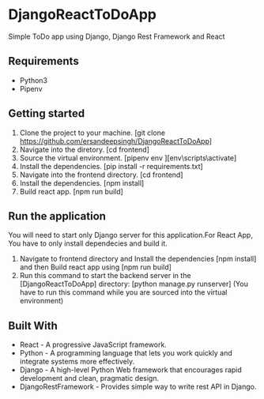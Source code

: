 # DjangoReactToDoApp
Simple ToDo app using Django, Django Rest Framework and React

## Requirements
* Python3
* Pipenv

## Getting started
1. Clone the project to your machine. [git clone https://github.com/ersandeepsingh/DjangoReactToDoApp]
2. Navigate into the diretory.  [cd frontend]
3. Source the virtual environment.  [pipenv env ][env\scripts\activate]
4. Install the dependencies. [pip install -r requirements.txt]
5. Navigate into the frontend directory. [cd frontend]
6. Install the dependencies. [npm install]
7. Build react app. [npm run build]

## Run the application
You will need to start only Django server for this application.For React App, You have to only install dependecies and build it.

1. Navigate to frontend directory and Install the dependencies [npm install] and then Build react app using [npm run build]
2. Run this command to start the backend server in the [DjangoReactToDoApp] directory: [python manage.py runserver] (You have to run this command while you are sourced into the virtual environment)


## Built With
* React - A progressive JavaScript framework.
* Python - A programming language that lets you work quickly and integrate systems more effectively.
* Django - A high-level Python Web framework that encourages rapid development and clean, pragmatic design.
* DjangoRestFramework -  Provides simple way to write rest API in Django.
